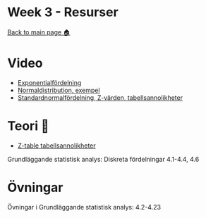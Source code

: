 # Week 3 - Resurser

[Back to main page :house:](https://github.com/aleylani/statistical-methods)

# Video

- [Exponentialfördelning](https://www.youtube.com/watch?v=IT-0oCOQrBY)
- [Normaldistribution, exempel](https://www.youtube.com/watch?v=xI9ZHGOSaCg)
- [Standardnormalfördelning, Z-värden, tabellsannolikheter](https://www.youtube.com/watch?v=CjF_yQ2N638)



# Teori :book:

- [Z-table tabellsannolikheter](https://byjus.com/maths/z-score-table/)

Grundläggande statistisk analys: Diskreta fördelningar 4.1-4.4, 4.6

# Övningar

Övningar i Grundläggande statistisk analys: 4.2-4.23